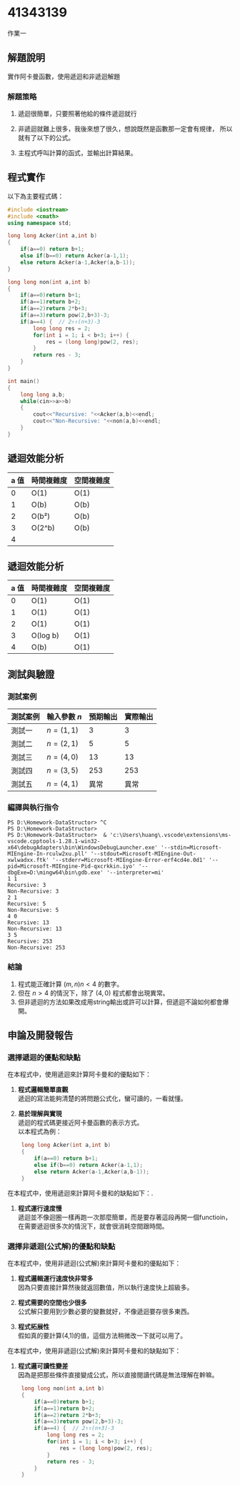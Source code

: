 # 41343139

作業一

## 解題說明

實作阿卡曼函數，使用遞迴和非遞迴解題

### 解題策略

1. 遞迴很簡單，只要照著他給的條件遞迴就行
2. 非遞迴就難上很多，我後來想了很久，想說既然是函數那一定會有規律，
   所以就有了以下的公式。

3. 主程式呼叫計算的函式，並輸出計算結果。

## 程式實作

以下為主要程式碼：

```cpp
#include <iostream>
#include <cmath>
using namespace std;

long long Acker(int a,int b)
{
	if(a==0) return b+1;
	else if(b==0) return Acker(a-1,1);
	else return Acker(a-1,Acker(a,b-1));
}

long long non(int a,int b)
{
	if(a==0)return b+1;
	if(a==1)return b+2;
	if(a==2)return 2*b+3;
	if(a==3)return pow(2,b+3)-3;
	if(a==4) {  // 2↑↑(n+3)-3 
        long long res = 2;
        for(int i = 1; i < b+3; i++) {
            res = (long long)pow(2, res);  
        }
        return res - 3;
    }
}

int main()
{
	long long a,b;
    while(cin>>a>>b)
    {
		cout<<"Recursive: "<<Acker(a,b)<<endl;
		cout<<"Non-Recursive: "<<non(a,b)<<endl;
	} 
}
```

## 遞迴效能分析

| a 值 | 時間複雜度                   | 空間複雜度    |
| --- | ----------------------- | -------- |
| 0   | O(1)                    | O(1)     |
| 1   | O(b)                    | O(b)     |
| 2   | O(b²)                   | O(b)     |
| 3   | O(2^b)                  | O(b)     |
| 4   |  |  |


## 遞迴效能分析

| a 值 | 時間複雜度    | 空間複雜度 |
| --- | -------- | ----- |
| 0   | O(1)     | O(1)  |
| 1   | O(1)     | O(1)  |
| 2   | O(1)     | O(1)  |
| 3   | O(log b) | O(1)  |
| 4   | O(b)     | O(1)  |

## 測試與驗證

### 測試案例

| 測試案例 | 輸入參數 $n$ | 預期輸出 | 實際輸出 |
|----------|--------------|----------|----------|
| 測試一   | $n = (1,1)$      | 3        | 3        |
| 測試二   | $n = (2,1)$      | 5        | 5        |
| 測試三   | $n = (4,0)$      | 13       | 13       |
| 測試四   | $n = (3,5)$      | 253      | 253       |
| 測試五   | $n = (4,1)$      | 異常 | 異常 |

### 編譯與執行指令

```shell
PS D:\Homework-DataStructor> ^C
PS D:\Homework-DataStructor>
PS D:\Homework-DataStructor>  & 'c:\Users\huang\.vscode\extensions\ms-vscode.cpptools-1.28.1-win32-x64\debugAdapters\bin\WindowsDebugLauncher.exe' '--stdin=Microsoft-MIEngine-In-rculw2xu.pll' '--stdout=Microsoft-MIEngine-Out-xwlwadxx.ftk' '--stderr=Microsoft-MIEngine-Error-erf4cd4e.0d1' '--pid=Microsoft-MIEngine-Pid-qxcrkkin.iyo' '--dbgExe=D:\mingw64\bin\gdb.exe' '--interpreter=mi'
1 1
Recursive: 3
Non-Recursive: 3
2 1
Recursive: 5
Non-Recursive: 5
4 0
Recursive: 13
Non-Recursive: 13
3 5
Recursive: 253
Non-Recursive: 253
```

### 結論

1. 程式能正確計算 $(m,n) n<4$ 的數字。  
2. 但在 $n>4$ 的情況下，除了 $(4,0)$ 程式都會出現異常。  
3. 但非遞迴的方法如果改成用string輸出或許可以計算，但遞迴不論如何都會爆開。

## 申論及開發報告

### 選擇遞迴的優點和缺點

在本程式中，使用遞迴來計算阿卡曼和的優點如下：

1. **程式邏輯簡單直觀**  
   遞迴的寫法能夠清楚的將問題公式化，蠻可讀的，一看就懂。  

2. **易於理解與實現**  
   遞迴的程式碼更接近阿卡曼函數的表示方式。  
   以本程式為例：  

   ```cpp
  	long long Acker(int a,int b)
	{
		if(a==0) return b+1;
		else if(b==0) return Acker(a-1,1);
		else return Acker(a-1,Acker(a,b-1));
	}
   ```
在本程式中，使用遞迴來計算阿卡曼和的缺點如下：.

1. **程式運行速度慢**  
   遞迴並不像迴圈一樣再跑一次那麼簡單，而是要存著這段再開一個functioin，
   在需要遞迴很多次的情況下，就會很消耗空間跟時間。

   
### 選擇非遞迴(公式解)的優點和缺點

在本程式中，使用非遞迴(公式解)來計算阿卡曼和的優點如下：

1. **程式邏輯運行速度快非常多**  
   因為只要直接計算然後就返回數值，所以執行速度快上超級多。

2. **程式需要的空間也少很多**  
   公式解只要用到少數必要的變數就好，不像遞迴要存很多東西。

3. **程式拓展性**  
   假如真的要計算(4,1)的值，這個方法稍微改一下就可以用了。

在本程式中，使用非遞迴(公式解)來計算阿卡曼和的缺點如下：

1. **程式邏可讀性變差**  
   因為是把那些條件直接變成公式，所以直接閱讀代碼是無法理解在幹嘛。
   ```cpp
	long long non(int a,int b)
	{
		if(a==0)return b+1;
		if(a==1)return b+2;
		if(a==2)return 2*b+3;
		if(a==3)return pow(2,b+3)-3;
		if(a==4) {  // 2↑↑(n+3)-3 
	        long long res = 2;
	        for(int i = 1; i < b+3; i++) {
	            res = (long long)pow(2, res);  
	        }
	        return res - 3;
	    }
	}
   ```

